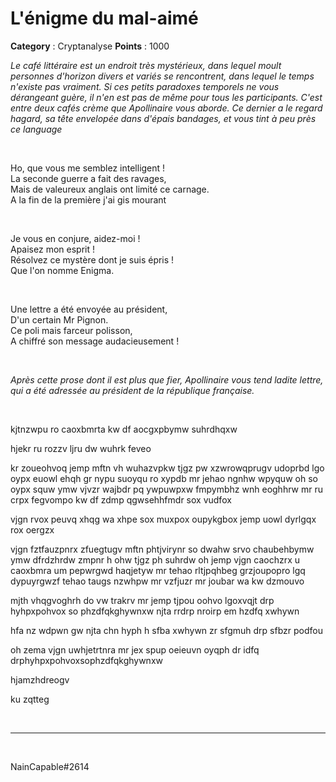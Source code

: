 # L'énigme du mal-aimé

**Category** : Cryptanalyse
**Points** : 1000

*Le café littéraire est un endroit très mystérieux, dans lequel moult personnes d'horizon divers et variés se rencontrent, dans lequel le temps n'existe pas vraiment. Si ces petits paradoxes temporels ne vous dérangeant guère, il n'en est pas de même pour tous les participants. C'est entre deux cafés crème que Apollinaire vous aborde. Ce dernier a le regard hagard, sa tête envelopée dans d'épais bandages, et vous tint à peu près ce language*

<p class="space">&nbsp;</p>

Ho, que vous me semblez intelligent !  
La seconde guerre a fait des ravages,  
Mais de valeureux anglais ont limité ce carnage.  
A la fin de la première j'ai gis mourant  

<p class="space">&nbsp;</p>

Je vous en conjure, aidez-moi !  
Apaisez mon esprit !  
Résolvez ce mystère dont je suis épris !  
Que l'on nomme Enigma.  

<p class="space">&nbsp;</p>

Une lettre a été envoyée au président,  
D'un certain Mr Pignon.  
Ce poli mais farceur polisson,  
A chiffré son message audacieusement !  

<p class="space">&nbsp;</p>

*Après cette prose dont il est plus que fier, Apollinaire vous tend ladite lettre, qui a été adressée au président de la république française.*

<p class="space">&nbsp;</p>

kjtnzwpu ro caoxbmrta kw df aocgxpbymw suhrdhqxw

hjekr ru rozzv ljru dw wuhrk feveo

kr zoueohvoq jemp mftn vh wuhazvpkw tjgz pw xzwrowqprugv udoprbd lgo oypx euowl ehqh gr nypu suoyqu ro xypdb mr jehao ngnhw wpyquw oh so oypx squw ymw vjvzr wajbdr pq ywpuwpxw fmpymbhz wnh eoghhrw mr ru crpx fegvompo kw df zdmp qgwsehhfmdr sox vudfox 

vjgn rvox peuvq xhqg wa xhpe sox muxpox oupykgbox jemp uowl dyrlgqx rox oergzx

vjgn fztfauzpnrx zfuegtugv mftn phtjvirynr so dwahw srvo chaubehbymw ymw dfrdzhrdw zmpnr h ohw tjgz ph suhrdw oh jemp vjgn caochzrx u caoxbmra um pepwrgwd haqjetyw mr tehao rltjpqhbeg grzjoupopro lgq dypuyrgwzf tehao taugs nzwhpw mr vzfjuzr mr joubar wa kw dzmouvo

mjth vhqgvoghrh do vw trakrv mr jemp tjpou oohvo lgoxvqjt
drp hyhpxpohvox so phzdfqkghywnxw njta rrdrp nroirp em hzdfq xwhywn

hfa nz wdpwn gw njta chn hyph h sfba xwhywn zr sfgmuh drp sfbzr podfou

oh zema vjgn uwhjetrtnra mr jex spup oeieuvn oyqph dr idfq drphyhpxpohvoxsophzdfqkghywnxw

hjamzhdreogv

ku zqtteg

<p class="space">&nbsp;</p>

***

<p class="space">&nbsp;</p>

<div class="author">NainCapable#2614</div>
<p class="space">&nbsp;</p>



